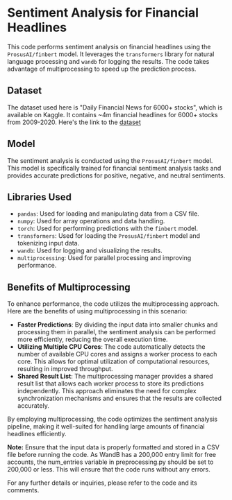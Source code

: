 # Sentiment Analysis for Financial Headlines

This code performs sentiment analysis on financial headlines using the `ProsusAI/finbert` model. It leverages the `transformers` library for natural language processing and `wandb` for logging the results. The code takes advantage of multiprocessing to speed up the prediction process.

## Dataset
The dataset used here is "Daily Financial News for 6000+ stocks", which is available on Kaggle. It contains ~4m financial headlines for 6000+ stocks from 2009-2020. 
Here's the link to the [dataset](https://www.kaggle.com/datasets/miguelaenlle/massive-stock-news-analysis-db-for-nlpbacktests?select=raw_analyst_ratings.csv)

## Model
The sentiment analysis is conducted using the `ProsusAI/finbert` model. This model is specifically trained for financial sentiment analysis tasks and provides accurate predictions for positive, negative, and neutral sentiments.

## Libraries Used
- `pandas`: Used for loading and manipulating data from a CSV file.
- `numpy`: Used for array operations and data handling.
- `torch`: Used for performing predictions with the `finbert` model.
- `transformers`: Used for loading the `ProsusAI/finbert` model and tokenizing input data.
- `wandb`: Used for logging and visualizing the results.
- `multiprocessing`: Used for parallel processing and improving performance.

## Benefits of Multiprocessing
To enhance performance, the code utilizes the multiprocessing approach. Here are the benefits of using multiprocessing in this scenario:
- **Faster Predictions**: By dividing the input data into smaller chunks and processing them in parallel, the sentiment analysis can be performed more efficiently, reducing the overall execution time.
- **Utilizing Multiple CPU Cores**: The code automatically detects the number of available CPU cores and assigns a worker process to each core. This allows for optimal utilization of computational resources, resulting in improved throughput.
- **Shared Result List**: The multiprocessing manager provides a shared result list that allows each worker process to store its predictions independently. This approach eliminates the need for complex synchronization mechanisms and ensures that the results are collected accurately.

By employing multiprocessing, the code optimizes the sentiment analysis pipeline, making it well-suited for handling large amounts of financial headlines efficiently.

**Note:** Ensure that the input data is properly formatted and stored in a CSV file before running the code. As WandB has a 200,000 entry limit for free accounts, the num_entries variable in preprocessing.py should be set to 200,000 or less. This will ensure that the code runs without any errors.

For any further details or inquiries, please refer to the code and its comments.
